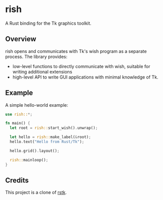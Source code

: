 # rish

A Rust binding for the Tk graphics toolkit.

## Overview

rish opens and communicates with Tk's wish program as a separate process.
The library provides:

* low-level functions to directly communicate with wish, suitable for 
  writing additional extensions
* high-level API to write GUI applications with minimal knowledge of Tk.

## Example

A simple hello-world example:

```rust
use rish::*;

fn main() {
  let root = rish::start_wish().unwrap();

  let hello = rish::make_label(&root);
  hello.text("Hello from Rust/Tk");

  hello.grid().layout();

  rish::mainloop();
}
```

## Credits
This project is a clone of [rstk](https://codeberg.org/peterlane/rstk).